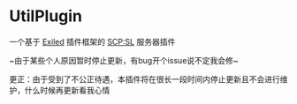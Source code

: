 # UtilPlugin

一个基于 [Exiled](https://github.com/Exiled-Team/EXILED) 插件框架的 [SCP:SL](https://scpslgame.com/) 服务器插件

~由于某些个人原因暂时停止更新，有bug开个issue说不定我会修~

更正：由于受到了不公正待遇，本插件将在很长一段时间内停止更新且不会进行维护，什么时候再更新看我心情
